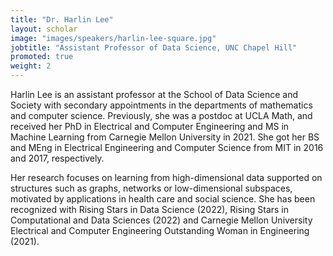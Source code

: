 ```yaml
---
title: "Dr. Harlin Lee"
layout: scholar
image: "images/speakers/harlin-lee-square.jpg"
jobtitle: "Assistant Professor of Data Science, UNC Chapel Hill"
promoted: true
weight: 2
---
```


Harlin Lee is an assistant professor at the School of Data Science and Society with secondary appointments in the departments of mathematics and computer science. Previously, she was a postdoc at UCLA Math, and received her PhD in Electrical and Computer Engineering and MS in Machine Learning from Carnegie Mellon University in 2021. She got her BS and MEng in Electrical Engineering and Computer Science from MIT in 2016 and 2017, respectively.

Her research focuses on learning from high-dimensional data supported on structures such as graphs, networks or low-dimensional subspaces, motivated by applications in health care and social science. She has been recognized with Rising Stars in Data Science (2022), Rising Stars in Computational and Data Sciences (2022) and Carnegie Mellon University Electrical and Computer Engineering Outstanding Woman in Engineering (2021).
